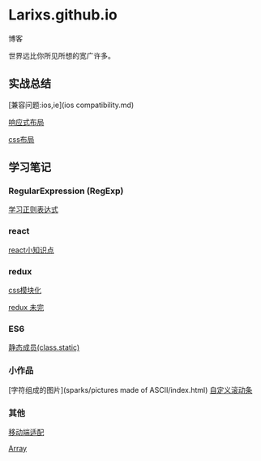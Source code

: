 # Larixs.github.io
博客

世界远比你所见所想的宽广许多。


## 实战总结

[兼容问题:ios,ie](ios compatibility.md)

[响应式布局](responsive.md)

[css布局](layout.md)

## 学习笔记

### RegularExpression (RegExp)

[学习正则表达式](study-reg.md)



### react

[react小知识点](react/react.md)

### redux

[css模块化](react/cssmodule.md)

[redux 未完](redux/redux.md)

### ES6

[静态成员\(class.static\)](ES6/static.md)

### 小作品

[字符组成的图片](sparks/pictures made of ASCII/index.html)
[自定义滚动条](sparks/scrollBar/index.html)

### 其他

[移动端适配](wap.md)

[Array](study-Array.md)

